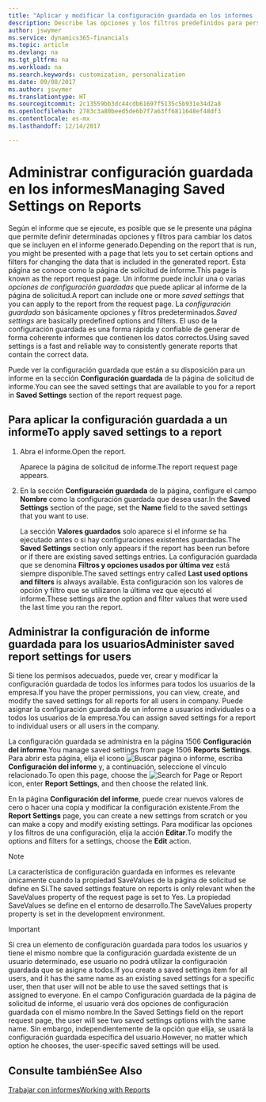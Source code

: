 ```yaml
---
title: "Aplicar y modificar la configuración guardada en los informes | Documentos de Microsoft"
description: Describe las opciones y los filtros predefinidos para personalizar un informe y para generar los datos correctos.
author: jswymer
ms.service: dynamics365-financials
ms.topic: article
ms.devlang: na
ms.tgt_pltfrm: na
ms.workload: na
ms.search.keywords: customization, personalization
ms.date: 09/08/2017
ms.author: jswymer
ms.translationtype: HT
ms.sourcegitcommit: 2c13559bb3dc44cdb61697f5135c5b931e34d2a8
ms.openlocfilehash: 2783c3a80beed5de6b7f7a63ff6811648ef48df3
ms.contentlocale: es-mx
ms.lasthandoff: 12/14/2017

---
```

# <a name="managing-saved-settings-on-reports"></a><span data-ttu-id="632c4-103">Administrar configuración guardada en los informes</span><span class="sxs-lookup"><span data-stu-id="632c4-103">Managing Saved Settings on Reports</span></span>
<span data-ttu-id="632c4-104">Según el informe que se ejecute, es posible que se le presente una página que permite definir determinadas opciones y filtros para cambiar los datos que se incluyen en el informe generado.</span><span class="sxs-lookup"><span data-stu-id="632c4-104">Depending on the report that is run, you might be presented with a page that lets you to set certain options and filters for changing the data that is included in the generated report.</span></span> <span data-ttu-id="632c4-105">Esta página se conoce como la página de solicitud de informe.</span><span class="sxs-lookup"><span data-stu-id="632c4-105">This page is known as the report request page.</span></span> <span data-ttu-id="632c4-106">Un informe puede incluir una o varias *opciones de configuración guardadas* que puede aplicar al informe de la página de solicitud.</span><span class="sxs-lookup"><span data-stu-id="632c4-106">A report can include one or more *saved settings* that you can apply to the report from the request page.</span></span> <span data-ttu-id="632c4-107">La *configuración guardada* son básicamente opciones y filtros predeterminados.</span><span class="sxs-lookup"><span data-stu-id="632c4-107">*Saved settings* are basically predefined options and filters.</span></span> <span data-ttu-id="632c4-108">El uso de la configuración guardada es una forma rápida y confiable de generar de forma coherente informes que contienen los datos correctos.</span><span class="sxs-lookup"><span data-stu-id="632c4-108">Using saved settings is a fast and reliable way to consistently generate reports that contain the correct data.</span></span>

<span data-ttu-id="632c4-109">Puede ver la configuración guardada que están a su disposición para un informe en la sección **Configuración guardada** de la página de solicitud de informe.</span><span class="sxs-lookup"><span data-stu-id="632c4-109">You can see the saved settings that are available to you for a report in **Saved Settings** section of the report request page.</span></span>  

## <a name="to-apply-saved-settings-to-a-report"></a><span data-ttu-id="632c4-110">Para aplicar la configuración guardada a un informe</span><span class="sxs-lookup"><span data-stu-id="632c4-110">To apply saved settings to a report</span></span>
1. <span data-ttu-id="632c4-111">Abra el informe.</span><span class="sxs-lookup"><span data-stu-id="632c4-111">Open the report.</span></span>

   <span data-ttu-id="632c4-112">Aparece la página de solicitud de informe.</span><span class="sxs-lookup"><span data-stu-id="632c4-112">The report request page appears.</span></span>    
2. <span data-ttu-id="632c4-113">En la sección **Configuración guardada** de la página, configure el campo **Nombre** como la configuración guardada que desea usar.</span><span class="sxs-lookup"><span data-stu-id="632c4-113">In the **Saved Settings** section of the page, set the **Name** field  to the saved settings that you want to use.</span></span>

   <span data-ttu-id="632c4-114">La sección **Valores guardados** solo aparece si el informe se ha ejecutado antes o si hay configuraciones existentes guardadas.</span><span class="sxs-lookup"><span data-stu-id="632c4-114">The **Saved Settings** section only appears if the report has been run before or if there are existing saved settings entries.</span></span> <span data-ttu-id="632c4-115">La configuración guardada que se denomina **Filtros y opciones usados por última vez** está siempre disponible.</span><span class="sxs-lookup"><span data-stu-id="632c4-115">The saved settings entry called **Last used options and filters** is always available.</span></span> <span data-ttu-id="632c4-116">Esta configuración son los valores de opción y filtro que se utilizaron la última vez que ejecutó el informe.</span><span class="sxs-lookup"><span data-stu-id="632c4-116">These settings are the option and filter values that were used the last time you ran the report.</span></span>

## <a name="administer-saved-report-settings-for-users"></a><span data-ttu-id="632c4-117">Administrar la configuración de informe guardada para los usuarios</span><span class="sxs-lookup"><span data-stu-id="632c4-117">Administer saved report settings for users</span></span>
<span data-ttu-id="632c4-118">Si tiene los permisos adecuados, puede ver, crear y modificar la configuración guardada de todos los informes para todos los usuarios de la empresa.</span><span class="sxs-lookup"><span data-stu-id="632c4-118">If you have the proper permissions, you can view, create, and modify the saved settings for all reports for all users in company.</span></span> <span data-ttu-id="632c4-119">Puede asignar la configuración guardada de un informe a usuarios individuales o a todos los usuarios de la empresa.</span><span class="sxs-lookup"><span data-stu-id="632c4-119">You can assign saved settings for a report to individual users or all users in the company.</span></span>

<span data-ttu-id="632c4-120">La configuración guardada se administra en la página 1506 **Configuración del informe**.</span><span class="sxs-lookup"><span data-stu-id="632c4-120">You manage saved settings from page 1506 **Reports Settings**.</span></span> <span data-ttu-id="632c4-121">Para abrir esta página, elija el icono ![Buscar página o informe](media/ui-search/search_small.png "icono Buscar página o informe"), escriba **Configuración del informe** y, a continuación, seleccione el vínculo relacionado.</span><span class="sxs-lookup"><span data-stu-id="632c4-121">To open this page, choose the ![Search for Page or Report](media/ui-search/search_small.png "Search for Page or Report icon") icon, enter **Report Settings**, and then choose the related link.</span></span>

<span data-ttu-id="632c4-122">En la página **Configuración del informe**, puede crear nuevos valores de cero o hacer una copia y modificar la configuración existente.</span><span class="sxs-lookup"><span data-stu-id="632c4-122">From the **Report Settings** page, you can create a new settings from scratch or you can make a copy and modify existing settings.</span></span> <span data-ttu-id="632c4-123">Para modificar las opciones y los filtros de una configuración, elija la acción **Editar**.</span><span class="sxs-lookup"><span data-stu-id="632c4-123">To modify the options and filters for a settings, choose the **Edit** action.</span></span>

> [!NOTE]
> <span data-ttu-id="632c4-124">La característica de configuración guardada en informes es relevante únicamente cuando la propiedad SaveValues de la página de solicitud se define en Sí.</span><span class="sxs-lookup"><span data-stu-id="632c4-124">The saved settings feature on reports is only relevant when the SaveValues property of the request page is set to Yes.</span></span> <span data-ttu-id="632c4-125">La propiedad SaveValues se define en el entorno de desarrollo.</span><span class="sxs-lookup"><span data-stu-id="632c4-125">The SaveValues property property is set in the development environment.</span></span>  

> [!Important]
> <span data-ttu-id="632c4-126">Si crea un elemento de configuración guardada para todos los usuarios y tiene el mismo nombre que la configuración guardada existente de un usuario determinado, ese usuario no podrá utilizar la configuración guardada que se asigne a todos.</span><span class="sxs-lookup"><span data-stu-id="632c4-126">If you create a saved settings item for all users, and it has the same name as an existing saved settings for a specific user, then that user will not be able to use the saved settings that is assigned to everyone.</span></span>  <span data-ttu-id="632c4-127">En el campo Configuración guardada de la página de solicitud de informe, el usuario verá dos opciones de configuración guardada con el mismo nombre.</span><span class="sxs-lookup"><span data-stu-id="632c4-127">In the Saved Settings field on the report request page, the user will see two saved settings options with the same name.</span></span> <span data-ttu-id="632c4-128">Sin embargo, independientemente de la opción que elija, se usará la configuración guardada específica del usuario.</span><span class="sxs-lookup"><span data-stu-id="632c4-128">However, no matter which option he chooses, the user-specific saved settings will be used.</span></span>

## <a name="see-also"></a><span data-ttu-id="632c4-129">Consulte también</span><span class="sxs-lookup"><span data-stu-id="632c4-129">See Also</span></span>
[<span data-ttu-id="632c4-130">Trabajar con informes</span><span class="sxs-lookup"><span data-stu-id="632c4-130">Working with Reports</span></span>](ui-work-report.md)  

